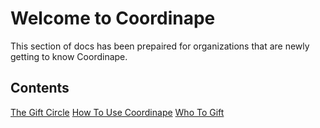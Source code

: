 # Welcome to Coordinape

This section of docs has been prepaired for organizations that are newly getting to know Coordinape.

## Contents

[The Gift Circle](gift_circle.md)
[How To Use Coordinape](how_to_use_coordinape.md)
[Who To Gift](who_to_gift.md)
